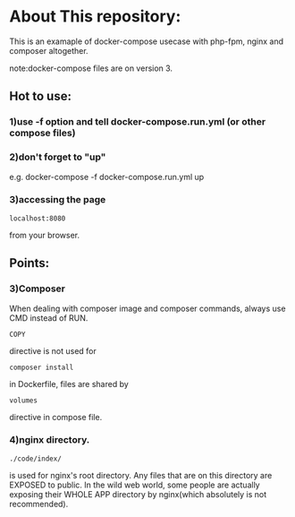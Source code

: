 # About This repository:
This is an examaple of docker-compose usecase with php-fpm, nginx and composer altogether.

note:docker-compose files are on version 3.

## Hot to use:
### 1)use -f option and tell docker-compose.run.yml (or other compose files)
### 2)don't forget to "up"
 e.g. docker-compose -f docker-compose.run.yml up
### 3)accessing the page
```
localhost:8080
```
from your browser.

## Points:
### 3)Composer
When dealing with composer image and composer commands, always use CMD instead of RUN.
```
COPY
```
directive is not used for  
```
composer install
```
in Dockerfile, files are shared by 
```
volumes
```
directive in compose file.
### 4)nginx directory.
```
./code/index/
```
is used for nginx's root directory.
Any files that are on this directory are EXPOSED to public.
In the wild web world, some people are actually exposing their WHOLE APP directory by nginx(which absolutely is not recommended).
